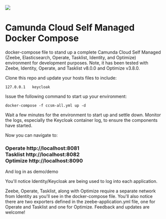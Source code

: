 [![](https://img.shields.io/badge/Lifecycle-Incubating-blue)](https://github.com/Camunda-Community-Hub/community/blob/main/extension-lifecycle.md#incubating-)
# Camunda Cloud Self Managed Docker Compose
docker-compose file to stand up a complete Camunda Cloud Self Managed (Zeebe, Elasticsearch, Operate, Tasklist, Identity, and Optimize) environment for development purposes. Note, it has been tested with Zeebe, Identity, Operate, and Tasklist v8.0.0 and Optimize v3.8.0.

Clone this repo and update your hosts files to include:

```
127.0.0.1	keycloak
```

Issue the following command to start up your environment:

```
docker-compose -f ccsm-all.yml up -d
```

Wait a few minutes for the environment to start up and settle down. Monitor the logs, especially the Keycloak container log, to ensure the components have started.

Now you can navigate to: <br><h3>Operate http://localhost:8081
<br>Tasklist http://localhost:8082
<br>Optimize http://localhost:8090</h3>
And log in as demo/demo

You'll notice Identity/Keycloak are being used to log into each application.

Zeebe, Operate, Tasklist, along with Optimize require a separate network from Identity as you'll see in the docker-compose file. You'll also notice there are two exporters defined in the zeebe-application.yml file, one for Operate and Tasklist and one for Optimize. Feedback and updates are welcome!
